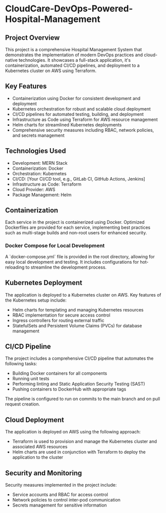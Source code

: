 # CloudCare-DevOps-Powered-Hospital-Management

## Project Overview

This project is a comprehensive Hospital Management System that demonstrates the implementation of modern DevOps practices and cloud-native technologies. It showcases a full-stack application, it's containerization, automated CI/CD pipelines, and deployment to a Kubernetes cluster on AWS using Terraform.

## Key Features

- Containerization using Docker for consistent development and deployment
- Kubernetes orchestration for robust and scalable cloud deployment
- CI/CD pipelines for automated testing, building, and deployment
- Infrastructure as Code using Terraform for AWS resource management
- Helm charts for streamlined Kubernetes deployments
- Comprehensive security measures including RBAC, network policies, and secrets management

## Technologies Used

- Development: MERN Stack
- Containerization: Docker
- Orchestration: Kubernetes
- CI/CD: [Your CI/CD tool, e.g., GitLab CI, GitHub Actions, Jenkins]
- Infrastructure as Code: Terraform
- Cloud Provider: AWS
- Package Management: Helm

## Containerization

Each service in the project is containerized using Docker. Optimized Dockerfiles are provided for each service, implementing best practices such as multi-stage builds and non-root users for enhanced security.

### Docker Compose for Local Development

A \`docker-compose.yml\` file is provided in the root directory, allowing for easy local development and testing. It includes configurations for hot-reloading to streamline the development process.

## Kubernetes Deployment

The application is deployed to a Kubernetes cluster on AWS. Key features of the Kubernetes setup include:

- Helm charts for templating and managing Kubernetes resources
- RBAC implementation for secure access control
- Ingress controllers for routing external traffic
- StatefulSets and Persistent Volume Claims (PVCs) for database management

## CI/CD Pipeline

The project includes a comprehensive CI/CD pipeline that automates the following tasks:

- Building Docker containers for all components
- Running unit tests
- Performing linting and Static Application Security Testing (SAST)
- Pushing containers to DockerHub with appropriate tags

The pipeline is configured to run on commits to the main branch and on pull request creation.

## Cloud Deployment

The application is deployed on AWS using the following approach:

- Terraform is used to provision and manage the Kubernetes cluster and associated AWS resources
- Helm charts are used in conjunction with Terraform to deploy the application to the cluster

## Security and Monitoring

Security measures implemented in the project include:

- Service accounts and RBAC for access control
- Network policies to control inter-pod communication
- Secrets management for sensitive information



